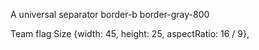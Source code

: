 A universal separator
border-b border-gray-800

Team flag Size
{width: 45, height: 25, aspectRatio: 16 / 9},
